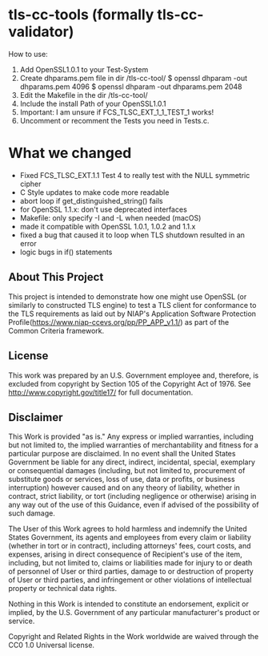 tls-cc-tools (formally tls-cc-validator)
======================

How to use:
1. Add OpenSSL1.0.1 to your Test-System
2. Create dhparams.pem file in dir /tls-cc-tool/
$  openssl dhparam -out dhparams.pem 4096
$  openssl dhparam -out dhparams.pem 2048
3. Edit the Makefile in the dir /tls-cc-tool/
4. Include the install Path of your OpenSSL1.0.1
5. Important: I am unsure if FCS_TLSC_EXT_1_1_TEST_1 works! 
6. Uncomment or recomment the Tests you need in Tests.c.

# What we changed
- Fixed FCS_TLSC_EXT.1.1 Test 4 to really test with the NULL symmetric cipher
- C Style updates to make code more readable
- abort loop if get_distinguished_string() fails
- for OpenSSL 1.1.x: don't use deprecated interfaces
- Makefile: only specify -I and -L when needed (macOS)
- made it compatible with OpenSSL 1.0.1, 1.0.2 and 1.1.x
- fixed a bug that caused it to loop when TLS shutdown resulted in an error
- logic bugs in if() statements


## About This Project
This project is intended to demonstrate how one might use OpenSSL (or similarly to constructed TLS engine) to test a TLS client for conformance to
the TLS requirements as laid out by NIAP's Application Software Protection Profile(https://www.niap-ccevs.org/pp/PP_APP_v1.1/) as part of the Common Criteria framework.

## License
This work was prepared by an U.S. Government employee and, therefore, is excluded from copyright by Section 105 of the Copyright Act of 1976.
See http://www.copyright.gov/title17/ for full documentation.

## Disclaimer
This Work is provided "as is." Any express or implied warranties, including but not limited to, the
implied warranties of merchantability and fitness for a particular purpose are disclaimed. In no event
shall the United States Government be liable for any direct, indirect, incidental, special, exemplary or
consequential damages (including, but not limited to, procurement of substitute goods or services, loss
of use, data or profits, or business interruption) however caused and on any theory of liability, whether
in contract, strict liability, or tort (including negligence or otherwise) arising in any way out of the use of
this Guidance, even if advised of the possibility of such damage.

The User of this Work agrees to hold harmless and indemnify the United States Government, its agents
and employees from every claim or liability (whether in tort or in contract), including attorneys' fees,
court costs, and expenses, arising in direct consequence of Recipient's use of the item, including, but not
limited to, claims or liabilities made for injury to or death of personnel of User or third parties, damage
to or destruction of property of User or third parties, and infringement or other violations of intellectual
property or technical data rights.

Nothing in this Work is intended to constitute an endorsement, explicit or implied, by the U.S.
Government of any particular manufacturer's product or service.

Copyright and Related Rights in the Work worldwide are waived through the CC0 1.0 Universal license.
